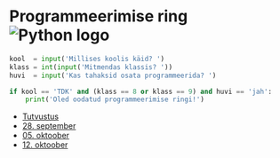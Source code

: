 # Programmeerimise ring ![Python logo](https://www.python.org/static/favicon.ico)

```python
kool  = input('Millises koolis käid? ')
klass = int(input('Mitmendas klassis? '))
huvi  = input('Kas tahaksid osata programmeerida? ')

if kool == 'TDK' and (klass == 8 or klass == 9) and huvi == 'jah':
    print('Oled oodatud programmeerimise ringi!')
```

* [Tutvustus](/tutvustus)
* [28. september](/01)
* [05. oktoober](/02)
* [12. oktoober](/03)


